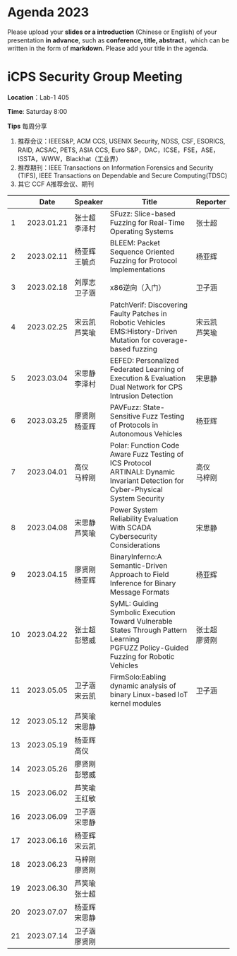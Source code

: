 # Agenda 2023
Please upload your **slides or a introduction** (Chinese or English) of your presentation **in advance**, such as **conference, title, abstract**，which can be written in the form of **markdown**. Please add your title in the agenda.
# iCPS Security Group Meeting
**Location**：Lab-1 405

**Time**: Saturday 8:00

**Tips** 每周分享
1. 推荐会议：IEEES&P, ACM CCS, USENIX Security, NDSS, CSF, ESORICS, RAID, ACSAC, PETS, ASIA CCS, Euro S&P，DAC，ICSE，FSE，ASE，ISSTA，WWW，Blackhat（工业界）
2. 推荐期刊：IEEE Transactions on Information Forensics and Security (TIFS), IEEE Transactions on Dependable and Secure Computing(TDSC)
3. 其它 CCF A推荐会议、期刊

|  |Date  | Speaker | Title |Reporter|
| --- | --- | --- | --- |---|
| 1 | 2023.01.21 |张士超<br> 李泽村 |SFuzz: Slice-based Fuzzing for Real-Time Operating Systems  |张士超
| 2 | 2023.02.11 |杨亚辉<br> 王毓贞 |BLEEM: Packet Sequence Oriented Fuzzing for Protocol Implementations |杨亚辉
| 3 | 2023.02.18 |刘厚志<br> 卫子涵 | x86逆向（入门） |卫子涵
| 4 | 2023.02.25 |宋云凯<br> 芦笑瑜 | PatchVerif: Discovering Faulty Patches in Robotic Vehicles <br> EMS:History-Driven Mutation for coverage-based fuzzing|宋云凯 <br> 芦笑瑜
| 5 | 2023.03.04 |宋思静<br> 李泽村 | EEFED: Personalized Federated Learning of Execution & Evaluation Dual Network for CPS Intrusion Detection |宋思静
| 6 | 2023.03.25 |廖贤刚<br> 杨亚辉 |PAVFuzz: State-Sensitive Fuzz Testing of Protocols in Autonomous Vehicles  |杨亚辉
| 7 | 2023.04.01 |高仪<br> 马梓刚 |  Polar: Function Code Aware Fuzz Testing of ICS Protocol<br>ARTINALI: Dynamic Invariant Detection for Cyber-Physical System Security|高仪<br>马梓刚
| 8 | 2023.04.08 |宋思静<br> 芦笑瑜 | Power System Reliability Evaluation With SCADA Cybersecurity Considerations |宋思静
| 9 | 2023.04.15 |廖贤刚<br> 杨亚辉   | BinaryInferno:A Semantic-Driven Approach to Field Inference for Binary Message Formats |杨亚辉
| 10 | 2023.04.22 |张士超<br> 彭慜威 |SyML: Guiding Symbolic Execution Toward Vulnerable States Through Pattern Learning<br> PGFUZZ  Policy-Guided Fuzzing for Robotic Vehicles |张士超<br>廖贤刚
| 11 | 2023.05.05 |卫子涵<br> 宋云凯  |FirmSolo:Eabling dynamic analysis of binary Linux-based IoT kernel modules  |卫子涵
| 12 | 2023.05.12 |芦笑瑜<br> 宋思静  |  |
| 13 | 2023.05.19 |杨亚辉<br>  高仪 |  |
| 14 | 2023.05.26 |廖贤刚<br> 彭慜威  |  |
| 15 | 2023.06.02 |芦笑瑜<br> 王红敏 |  |
| 16 | 2023.06.09 |卫子涵<br>  宋思静|  |
| 17 | 2023.06.16 |杨亚辉<br> 宋云凯 |  |
| 18 | 2023.06.23 |马梓刚<br>  廖贤刚|  |
| 19 | 2023.06.30 |芦笑瑜<br>  张士超 |  |
| 20 | 2023.07.07 |杨亚辉<br> 宋思静 |  |
| 21 | 2023.07.14 |卫子涵<br>  廖贤刚 |  |
